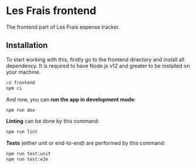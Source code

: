 # Les Frais frontend

The frontend part of Les Frais expense tracker.

## Installation

To start working with this, firstly go to the frontend 
directory and install all dependency. It is required to 
have Node.js v12 and greater to be installed on your machine.

```bash
cd frontend
npm ci
```

And now, you can **run the app in development mode**:
```bash
npm run dev
```

**Linting** can be done by this command:
```bash
npm run lint
```

**Tests** (either unit or end-to-end) are performed by this command:
```bash
npm run test:unit
npm run test:e2e
```
